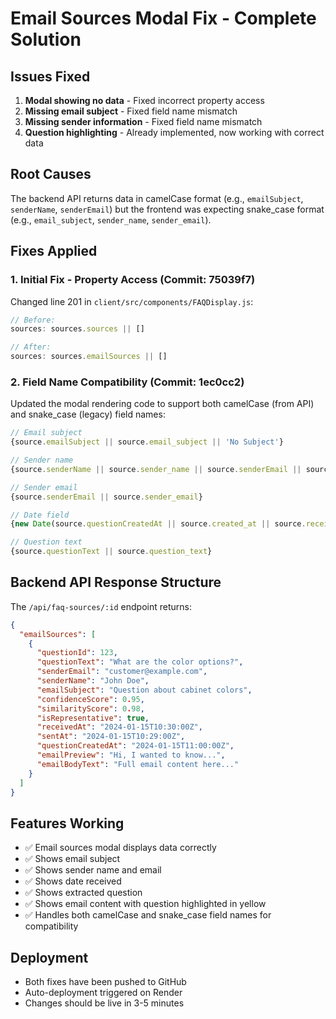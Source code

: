 # Email Sources Modal Fix - Complete Solution

## Issues Fixed
1. **Modal showing no data** - Fixed incorrect property access
2. **Missing email subject** - Fixed field name mismatch
3. **Missing sender information** - Fixed field name mismatch
4. **Question highlighting** - Already implemented, now working with correct data

## Root Causes
The backend API returns data in camelCase format (e.g., `emailSubject`, `senderName`, `senderEmail`) but the frontend was expecting snake_case format (e.g., `email_subject`, `sender_name`, `sender_email`).

## Fixes Applied

### 1. Initial Fix - Property Access (Commit: 75039f7)
Changed line 201 in `client/src/components/FAQDisplay.js`:
```javascript
// Before:
sources: sources.sources || []

// After:
sources: sources.emailSources || []
```

### 2. Field Name Compatibility (Commit: 1ec0cc2)
Updated the modal rendering code to support both camelCase (from API) and snake_case (legacy) field names:

```javascript
// Email subject
{source.emailSubject || source.email_subject || 'No Subject'}

// Sender name
{source.senderName || source.sender_name || source.senderEmail || source.sender_email || 'Unknown'}

// Sender email
{source.senderEmail || source.sender_email}

// Date field
{new Date(source.questionCreatedAt || source.created_at || source.receivedAt).toLocaleDateString()}

// Question text
{source.questionText || source.question_text}
```

## Backend API Response Structure
The `/api/faq-sources/:id` endpoint returns:
```json
{
  "emailSources": [
    {
      "questionId": 123,
      "questionText": "What are the color options?",
      "senderEmail": "customer@example.com",
      "senderName": "John Doe",
      "emailSubject": "Question about cabinet colors",
      "confidenceScore": 0.95,
      "similarityScore": 0.98,
      "isRepresentative": true,
      "receivedAt": "2024-01-15T10:30:00Z",
      "sentAt": "2024-01-15T10:29:00Z",
      "questionCreatedAt": "2024-01-15T11:00:00Z",
      "emailPreview": "Hi, I wanted to know...",
      "emailBodyText": "Full email content here..."
    }
  ]
}
```

## Features Working
- ✅ Email sources modal displays data correctly
- ✅ Shows email subject
- ✅ Shows sender name and email
- ✅ Shows date received
- ✅ Shows extracted question
- ✅ Shows email content with question highlighted in yellow
- ✅ Handles both camelCase and snake_case field names for compatibility

## Deployment
- Both fixes have been pushed to GitHub
- Auto-deployment triggered on Render
- Changes should be live in 3-5 minutes